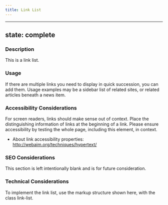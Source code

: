 ```yaml
---
title: Link List
---
```


---
state: complete
---

### Description
This is a link list.

### Usage
If there are multiple links you need to display in quick succession, you can add them. Usage examples may be a sidebar list of related sites, or related articles beneath a news item.

### Accessibility Considerations
For screen readers, links should make sense out of context. Place the distinguishing information of links at the beginning of a link. Please ensure accessibility by testing the whole page, including this element, in context.

* About link accessibility properties: http://webaim.org/techniques/hypertext/

### SEO Considerations
This section is left intentionally blank and is for future consideration.

### Technical Considerations
To implement the link list, use the markup structure shown here, with the class link-list.
